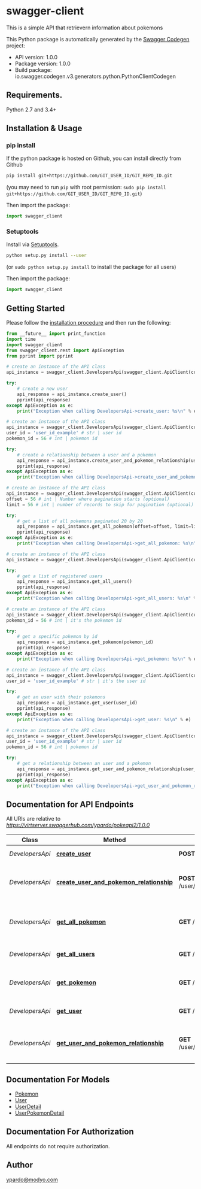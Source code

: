 # swagger-client
This is a simple API that retrievern information about pokemons

This Python package is automatically generated by the [Swagger Codegen](https://github.com/swagger-api/swagger-codegen) project:

- API version: 1.0.0
- Package version: 1.0.0
- Build package: io.swagger.codegen.v3.generators.python.PythonClientCodegen

## Requirements.

Python 2.7 and 3.4+

## Installation & Usage
### pip install

If the python package is hosted on Github, you can install directly from Github

```sh
pip install git+https://github.com/GIT_USER_ID/GIT_REPO_ID.git
```
(you may need to run `pip` with root permission: `sudo pip install git+https://github.com/GIT_USER_ID/GIT_REPO_ID.git`)

Then import the package:
```python
import swagger_client 
```

### Setuptools

Install via [Setuptools](http://pypi.python.org/pypi/setuptools).

```sh
python setup.py install --user
```
(or `sudo python setup.py install` to install the package for all users)

Then import the package:
```python
import swagger_client
```

## Getting Started

Please follow the [installation procedure](#installation--usage) and then run the following:

```python
from __future__ import print_function
import time
import swagger_client
from swagger_client.rest import ApiException
from pprint import pprint

# create an instance of the API class
api_instance = swagger_client.DevelopersApi(swagger_client.ApiClient(configuration))

try:
    # create a new user
    api_response = api_instance.create_user()
    pprint(api_response)
except ApiException as e:
    print("Exception when calling DevelopersApi->create_user: %s\n" % e)

# create an instance of the API class
api_instance = swagger_client.DevelopersApi(swagger_client.ApiClient(configuration))
user_id = 'user_id_example' # str | user id
pokemon_id = 56 # int | pokemon id

try:
    # create a relationship between a user and a pokemon
    api_response = api_instance.create_user_and_pokemon_relationship(user_id, pokemon_id)
    pprint(api_response)
except ApiException as e:
    print("Exception when calling DevelopersApi->create_user_and_pokemon_relationship: %s\n" % e)

# create an instance of the API class
api_instance = swagger_client.DevelopersApi(swagger_client.ApiClient(configuration))
offset = 56 # int | Number where pagination starts (optional)
limit = 56 # int | number of records to skip for pagination (optional)

try:
    # get a list of all pokemons paginated 20 by 20
    api_response = api_instance.get_all_pokemon(offset=offset, limit=limit)
    pprint(api_response)
except ApiException as e:
    print("Exception when calling DevelopersApi->get_all_pokemon: %s\n" % e)

# create an instance of the API class
api_instance = swagger_client.DevelopersApi(swagger_client.ApiClient(configuration))

try:
    # get a list of registered users
    api_response = api_instance.get_all_users()
    pprint(api_response)
except ApiException as e:
    print("Exception when calling DevelopersApi->get_all_users: %s\n" % e)

# create an instance of the API class
api_instance = swagger_client.DevelopersApi(swagger_client.ApiClient(configuration))
pokemon_id = 56 # int | it's the pokemon id

try:
    # get a specific pokemon by id
    api_response = api_instance.get_pokemon(pokemon_id)
    pprint(api_response)
except ApiException as e:
    print("Exception when calling DevelopersApi->get_pokemon: %s\n" % e)

# create an instance of the API class
api_instance = swagger_client.DevelopersApi(swagger_client.ApiClient(configuration))
user_id = 'user_id_example' # str | it's the user id

try:
    # get an user with their pokemons
    api_response = api_instance.get_user(user_id)
    pprint(api_response)
except ApiException as e:
    print("Exception when calling DevelopersApi->get_user: %s\n" % e)

# create an instance of the API class
api_instance = swagger_client.DevelopersApi(swagger_client.ApiClient(configuration))
user_id = 'user_id_example' # str | user id
pokemon_id = 56 # int | pokemon id

try:
    # get a relationship between an user and a pokemon
    api_response = api_instance.get_user_and_pokemon_relationship(user_id, pokemon_id)
    pprint(api_response)
except ApiException as e:
    print("Exception when calling DevelopersApi->get_user_and_pokemon_relationship: %s\n" % e)
```

## Documentation for API Endpoints

All URIs are relative to *https://virtserver.swaggerhub.com/ypardo/pokeapi2/1.0.0*

Class | Method | HTTP request | Description
------------ | ------------- | ------------- | -------------
*DevelopersApi* | [**create_user**](docs/DevelopersApi.md#create_user) | **POST** /user | create a new user
*DevelopersApi* | [**create_user_and_pokemon_relationship**](docs/DevelopersApi.md#create_user_and_pokemon_relationship) | **POST** /user/{userId}/pokemon/{pokemonId} | create a relationship between a user and a pokemon
*DevelopersApi* | [**get_all_pokemon**](docs/DevelopersApi.md#get_all_pokemon) | **GET** /pokemon | get a list of all pokemons paginated 20 by 20
*DevelopersApi* | [**get_all_users**](docs/DevelopersApi.md#get_all_users) | **GET** /user | get a list of registered users
*DevelopersApi* | [**get_pokemon**](docs/DevelopersApi.md#get_pokemon) | **GET** /pokemon/{pokemonId} | get a specific pokemon by id
*DevelopersApi* | [**get_user**](docs/DevelopersApi.md#get_user) | **GET** /user/{userId} | get an user with their pokemons
*DevelopersApi* | [**get_user_and_pokemon_relationship**](docs/DevelopersApi.md#get_user_and_pokemon_relationship) | **GET** /user/{userId}/pokemon/{pokemonId} | get a relationship between an user and a pokemon

## Documentation For Models

 - [Pokemon](docs/Pokemon.md)
 - [User](docs/User.md)
 - [UserDetail](docs/UserDetail.md)
 - [UserPokemonDetail](docs/UserPokemonDetail.md)

## Documentation For Authorization

 All endpoints do not require authorization.


## Author

ypardo@modyo.com
